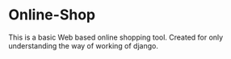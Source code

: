 # Online-Shop
 This is a basic Web based online shopping tool. Created for only understanding the way of working of django.
